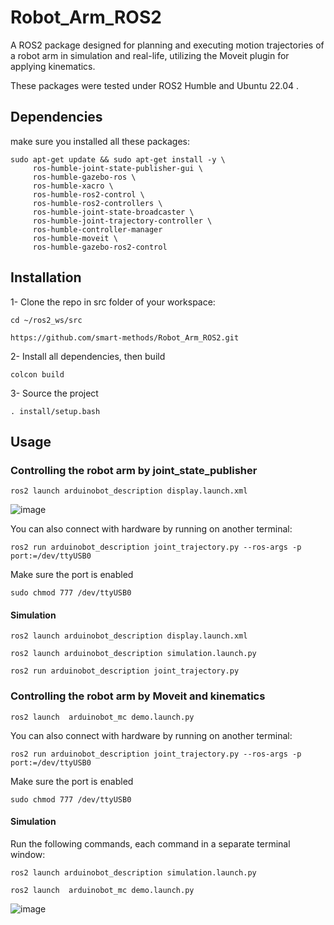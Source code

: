 # Robot_Arm_ROS2
A ROS2 package designed for planning and executing motion trajectories of a robot arm in simulation and real-life, utilizing the Moveit plugin for applying kinematics.


These packages were tested under ROS2 Humble and Ubuntu 22.04 .

## Dependencies
make sure you installed all these packages:
```
sudo apt-get update && sudo apt-get install -y \
     ros-humble-joint-state-publisher-gui \
     ros-humble-gazebo-ros \
     ros-humble-xacro \
     ros-humble-ros2-control \
     ros-humble-ros2-controllers \
     ros-humble-joint-state-broadcaster \
     ros-humble-joint-trajectory-controller \
     ros-humble-controller-manager
     ros-humble-moveit \
     ros-humble-gazebo-ros2-control
```
## Installation

1- Clone the repo in src folder of your workspace:
```
cd ~/ros2_ws/src
```
```
https://github.com/smart-methods/Robot_Arm_ROS2.git
```
2- Install all dependencies, then build
```
colcon build
```
3- Source the project
```
. install/setup.bash
```
## Usage
### Controlling the robot arm by joint_state_publisher
```
ros2 launch arduinobot_description display.launch.xml
```
![image](https://github.com/user-attachments/assets/683164ab-a99e-47db-96a4-0590e61944f3)

You can also connect with hardware by running on another terminal:
```
ros2 run arduinobot_description joint_trajectory.py --ros-args -p port:=/dev/ttyUSB0
```
Make sure the port is enabled 
```
sudo chmod 777 /dev/ttyUSB0
```
#### Simulation
```
ros2 launch arduinobot_description display.launch.xml
```
```
ros2 launch arduinobot_description simulation.launch.py 
```
```
ros2 run arduinobot_description joint_trajectory.py
```
### Controlling the robot arm by Moveit and kinematics
```
ros2 launch  arduinobot_mc demo.launch.py 
```
You can also connect with hardware by running on another terminal:
```
ros2 run arduinobot_description joint_trajectory.py --ros-args -p port:=/dev/ttyUSB0
```
Make sure the port is enabled 
```
sudo chmod 777 /dev/ttyUSB0
```
#### Simulation
Run the following commands, each command in a separate terminal window:
```
ros2 launch arduinobot_description simulation.launch.py 
```
```
ros2 launch  arduinobot_mc demo.launch.py
```
![image](https://github.com/user-attachments/assets/65746bab-c6e4-4580-9295-0283a7764b16)

